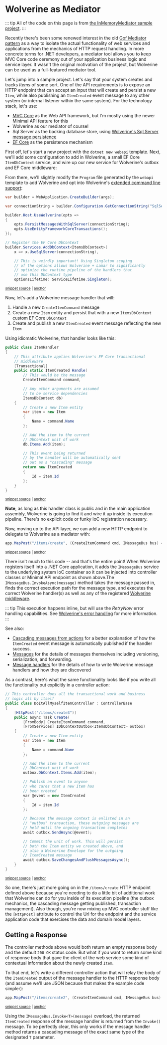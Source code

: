 # Wolverine as Mediator

::: tip
All of the code on this page is from [the InMemoryMediator sample project](https://github.com/JasperFx/wolverine/tree/master/src/Samples/InMemoryMediator).
:::

Recently there's been some renewed interest in the old [Gof Mediator pattern](https://en.wikipedia.org/wiki/Mediator_pattern) as a way to isolate
the actual functionality of web services and applications from the mechanics of HTTP request handling. In more concrete terms for .NET developers,
a mediator tool allows you to keep MVC Core code ceremony out of your application business logic and service layer. It wasn't the original motivation of the project,
but Wolverine can be used as a full-featured mediator tool.


Let's jump into a sample project. Let's say that your system creates and tracks *Items* of some sort. One of the API requirements is to expose an HTTP
endpoint that can accept an input that will create and persist a new `Item`, while also publishing an `ItemCreated` event message to any other system
(or internal listener within the same system). For the technology stack, let's use:

* [MVC Core](https://docs.microsoft.com/en-us/aspnet/core/mvc/overview?view=aspnetcore-6.0) as the Web API framework, but I'm mostly
  using the newer Minimal API feature for this
* Wolverine as our mediator of course!
* Sql Server as the backing database store, using [Wolverine's Sql Server message persistence](/guide/durability/#using-sql-server-for-message-storage)
* [EF Core](https://docs.microsoft.com/en-us/ef/core/) as the persistence mechanism

First off, let's start a new project with the `dotnet new webapi` template. Next, we'll add some configuration
to add in Wolverine, a small EF Core `ItemDbContext` service, and wire up our new service for Wolverine's outbox and EF Core middleware:


From there, we'll slightly modify the `Program` file generated by the `webapi` template to add Wolverine and opt
into Wolverine's [extended command line support](/guide/command-line):

<!-- snippet: sample_InMediatorProgram -->
<a id='snippet-sample_inmediatorprogram'></a>
```cs
var builder = WebApplication.CreateBuilder(args);

var connectionString = builder.Configuration.GetConnectionString("SqlServer");

builder.Host.UseWolverine(opts =>
{
    opts.PersistMessagesWithSqlServer(connectionString);
    opts.UseEntityFrameworkCoreTransactions();
});

// Register the EF Core DbContext
builder.Services.AddDbContext<ItemsDbContext>(
    x => x.UseSqlServer(connectionString),

    // This is weirdly important! Using Singleton scoping
    // of the options allows Wolverine + Lamar to significantly
    // optimize the runtime pipeline of the handlers that
    // use this DbContext type
    optionsLifetime: ServiceLifetime.Singleton);
```
<sup><a href='https://github.com/JasperFx/wolverine/blob/main/src/Samples/InMemoryMediator/Program.cs#L7-L29' title='Snippet source file'>snippet source</a> | <a href='#snippet-sample_inmediatorprogram' title='Start of snippet'>anchor</a></sup>
<!-- endSnippet -->

Now, let's add a Wolverine message handler that will:

1. Handle a new `CreateItemCommand` message
1. Create a new `Item` entity and persist that with a new `ItemsDbContext` custom EF Core `DbContext`
1. Create and publish a new `ItemCreated` event message reflecting the new `Item`

Using idiomatic Wolverine, that handler looks like this:

<!-- snippet: sample_InMemoryMediator_Items -->
<a id='snippet-sample_inmemorymediator_items'></a>
```cs
public class ItemHandler
{
    // This attribute applies Wolverine's EF Core transactional
    // middleware
    [Transactional]
    public static ItemCreated Handle(
        // This would be the message
        CreateItemCommand command,

        // Any other arguments are assumed
        // to be service dependencies
        ItemsDbContext db)
    {
        // Create a new Item entity
        var item = new Item
        {
            Name = command.Name
        };

        // Add the item to the current
        // DbContext unit of work
        db.Items.Add(item);

        // This event being returned
        // by the handler will be automatically sent
        // out as a "cascading" message
        return new ItemCreated
        {
            Id = item.Id
        };
    }
}
```
<sup><a href='https://github.com/JasperFx/wolverine/blob/main/src/Samples/InMemoryMediator/ItemHandler.cs#L5-L40' title='Snippet source file'>snippet source</a> | <a href='#snippet-sample_inmemorymediator_items' title='Start of snippet'>anchor</a></sup>
<!-- endSnippet -->

**Note**, as long as this handler class is public and in the main application assembly, Wolverine is going
to find it and wire it up inside its execution pipeline. There's no explicit code or funky IoC registration necessary.


Now, moving up to the API layer, we can add a new HTTP endpoint to delegate to Wolverine as a mediator with:

<!-- snippet: sample_InMemoryMediator_UseWolverineAsMediatorController -->
<a id='snippet-sample_inmemorymediator_usewolverineasmediatorcontroller'></a>
```cs
app.MapPost("/items/create", (CreateItemCommand cmd, IMessageBus bus) => bus.InvokeAsync(cmd));
```
<sup><a href='https://github.com/JasperFx/wolverine/blob/main/src/Samples/InMemoryMediator/Program.cs#L44-L48' title='Snippet source file'>snippet source</a> | <a href='#snippet-sample_inmemorymediator_usewolverineasmediatorcontroller' title='Start of snippet'>anchor</a></sup>
<!-- endSnippet -->

There isn't much to this code -- and that's the entire point! When Wolverine registers itself into
a .NET Core application, it adds the `IMessageBus` service to the underlying system IoC container
so it can be injected into controller classes or Minimal API endpoint as shown above.The `IMessageBus.InvokeAsync(message)`
method takes the message passed in, finds the correct execution path for the message type, and
executes the correct Wolverine handler(s) as well as any of the registered [Wolverine middleware](/guide/handlers/middleware).

::: tip
This execution happens inline, but will use the *RetryNow* error handling capabilities. See [Wolverine's error handling](/guide/handlers/error-handling) for more information.
:::

See also:

* [Cascading messages from actions](/guide/handlers/cascading) for a better explanation of how the `ItemCreated`
  event message is automatically published if the handler success.
* [Messages](/guide/messages) for the details of messages themselves including versioning, serialization, and forwarding.
* [Message handlers](/guide/handlers/) for the details of how to write Wolverine message handlers and how they
  are discovered

As a contrast, here's what the same functionality looks like if you write all the functionality out
explicitly in a controller action:

<!-- snippet: sample_InMemoryMediator_DoItAllMyselfItemController -->
<a id='snippet-sample_inmemorymediator_doitallmyselfitemcontroller'></a>
```cs
// This controller does all the transactional work and business
// logic all by itself
public class DoItAllMyselfItemController : ControllerBase
{
    [HttpPost("/items/create3")]
    public async Task Create(
        [FromBody] CreateItemCommand command,
        [FromServices] IDbContextOutbox<ItemsDbContext> outbox)
    {
        // Create a new Item entity
        var item = new Item
        {
            Name = command.Name
        };

        // Add the item to the current
        // DbContext unit of work
        outbox.DbContext.Items.Add(item);

        // Publish an event to anyone
        // who cares that a new Item has
        // been created
        var @event = new ItemCreated
        {
            Id = item.Id
        };

        // Because the message context is enlisted in an
        // "outbox" transaction, these outgoing messages are
        // held until the ongoing transaction completes
        await outbox.SendAsync(@event);

        // Commit the unit of work. This will persist
        // both the Item entity we created above, and
        // also a Wolverine Envelope for the outgoing
        // ItemCreated message
        await outbox.SaveChangesAndFlushMessagesAsync();
    }
}
```
<sup><a href='https://github.com/JasperFx/wolverine/blob/main/src/Samples/InMemoryMediator/DoItAllMyselfItemController.cs#L6-L48' title='Snippet source file'>snippet source</a> | <a href='#snippet-sample_inmemorymediator_doitallmyselfitemcontroller' title='Start of snippet'>anchor</a></sup>
<!-- endSnippet -->

So one, there's just more going on in the `/items/create` HTTP endpoint defined above because you're needing to do a little bit of
additional work that Wolverine can do for you inside of its execution pipeline (the outbox mechanics, the cascading message getting published, transaction management).
Also though, you're now mixing up MVC controller stuff like the `[HttpPost]` attribute to control the
Url for the endpoint and the service application code that exercises the data and domain model layers.


## Getting a Response

The controller methods above would both return an empty response body and the default `200 OK` status code.
But what if you want to return some kind of response body that gave the client of the web service some
kind of contextual information about the newly created `Item`.

To that end, let's write a different controller action that will relay the body of the `ItemCreated`
output of the message handler to the HTTP response body (and assume we'll use JSON because that makes the
example code simpler):

<!-- snippet: sample_InMemoryMediator_WithResponseController -->
<a id='snippet-sample_inmemorymediator_withresponsecontroller'></a>
```cs
app.MapPost("/items/create2", (CreateItemCommand cmd, IMessageBus bus) => bus.InvokeAsync<ItemCreated>(cmd));
```
<sup><a href='https://github.com/JasperFx/wolverine/blob/main/src/Samples/InMemoryMediator/Program.cs#L50-L54' title='Snippet source file'>snippet source</a> | <a href='#snippet-sample_inmemorymediator_withresponsecontroller' title='Start of snippet'>anchor</a></sup>
<!-- endSnippet -->

Using the `IMessageBus.Invoke<T>(message)` overload, the returned `ItemCreated` response
of the message handler is returned from the `Invoke()` message. To be perfectly clear, this only
works if the message handler method returns a cascading message of the exact same type of the
designated `T` parameter.
